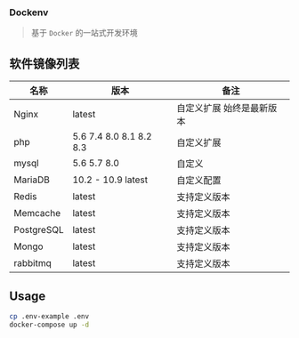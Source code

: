 ### Dockenv
> 基于 `Docker` 的一站式开发环境

## 软件镜像列表

| 名称 | 版本 | 备注 |
|---|---|---|
| Nginx | latest | 自定义扩展 始终是最新版本 |
| php | 5.6 7.4 8.0 8.1 8.2 8.3 | 自定义扩展 |
| mysql | 5.6 5.7 8.0 | 自定义 |
| MariaDB | 10.2 - 10.9 latest | 自定义配置 |
| Redis | latest | 支持定义版本 |
| Memcache | latest | 支持定义版本 |
| PostgreSQL | latest | 支持定义版本 |
| Mongo | latest | 支持定义版本 |
| rabbitmq | latest | 支持定义版本 |

## Usage
```sh
cp .env-example .env
docker-compose up -d
```